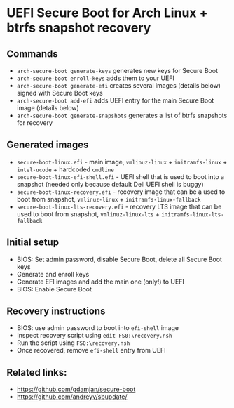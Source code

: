 # UEFI Secure Boot for Arch Linux + btrfs snapshot recovery

## Commands

- `arch-secure-boot generate-keys` generates new keys for Secure Boot
- `arch-secure-boot enroll-keys` adds them to your UEFI
- `arch-secure-boot generate-efi` creates several images (details below) signed with Secure Boot keys
- `arch-secure-boot add-efi` adds UEFI entry for the main Secure Boot image (details below)
- `arch-secure-boot generate-snapshots` generates a list of btrfs snapshots for recovery

## Generated images

- `secure-boot-linux.efi` - main image, `vmlinuz-linux` + `initramfs-linux` + `intel-ucode` + hardcoded `cmdline`
- `secure-boot-linux-efi-shell.efi` - UEFI shell that is used to boot into a snapshot (needed only because default Dell UEFI shell is buggy)
- `secure-boot-linux-recovery.efi` - recovery image that can be a used to boot from snapshot, `vmlinuz-linux` + `initramfs-linux-fallback`
- `secure-boot-linux-lts-recovery.efi` - recovery LTS image that can be used to boot from snapshot, `vmlinuz-linux-lts` + `initramfs-linux-lts-fallback`

## Initial setup

- BIOS: Set admin password, disable Secure Boot, delete all Secure Boot keys
- Generate and enroll keys
- Generate EFI images and add the main one (only!) to UEFI
- BIOS: Enable Secure Boot

## Recovery instructions

- BIOS: use admin password to boot into `efi-shell` image
- Inspect recovery script using `edit FS0:\recovery.nsh`
- Run the script using `FS0:\recovery.nsh`
- Once recovered, remove `efi-shell` entry from UEFI

## Related links:

- https://github.com/gdamjan/secure-boot
- https://github.com/andreyv/sbupdate/
